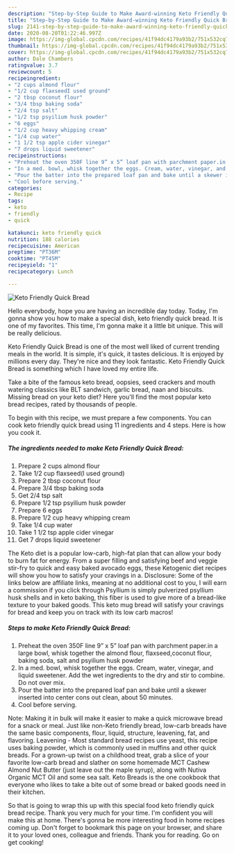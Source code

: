 ```yaml
---
description: "Step-by-Step Guide to Make Award-winning Keto Friendly Quick Bread"
title: "Step-by-Step Guide to Make Award-winning Keto Friendly Quick Bread"
slug: 2141-step-by-step-guide-to-make-award-winning-keto-friendly-quick-bread
date: 2020-08-20T01:22:46.997Z
image: https://img-global.cpcdn.com/recipes/41f94dc4179a93b2/751x532cq70/keto-friendly-quick-bread-recipe-main-photo.jpg
thumbnail: https://img-global.cpcdn.com/recipes/41f94dc4179a93b2/751x532cq70/keto-friendly-quick-bread-recipe-main-photo.jpg
cover: https://img-global.cpcdn.com/recipes/41f94dc4179a93b2/751x532cq70/keto-friendly-quick-bread-recipe-main-photo.jpg
author: Dale Chambers
ratingvalue: 3.7
reviewcount: 5
recipeingredient:
- "2 cups almond flour"
- "1/2 cup flaxseedI used ground"
- "2 tbsp coconut flour"
- "3/4 tbsp baking soda"
- "2/4 tsp salt"
- "1/2 tsp psyilium husk powder"
- "6 eggs"
- "1/2 cup heavy whipping cream"
- "1/4 cup water"
- "1 1/2 tsp apple cider vinegar"
- "7 drops liquid sweetener"
recipeinstructions:
- "Preheat the oven 350F line 9” x 5” loaf pan with parchment paper.in a large bowl, whisk together the almond flour, flaxseed,coconut flour, baking soda, salt and psyilium husk powder"
- "In a med. bowl, whisk together the eggs. Cream, water, vinegar, and liquid sweetener. Add the wet ingredients to the dry and stir to combine. Do not over mix."
- "Pour the batter into the prepared loaf pan and bake until a skewer inserted into center cons out clean, about 50 minutes."
- "Cool before serving."
categories:
- Recipe
tags:
- keto
- friendly
- quick

katakunci: keto friendly quick 
nutrition: 188 calories
recipecuisine: American
preptime: "PT36M"
cooktime: "PT45M"
recipeyield: "1"
recipecategory: Lunch

---
```



![Keto Friendly Quick Bread](https://img-global.cpcdn.com/recipes/41f94dc4179a93b2/751x532cq70/keto-friendly-quick-bread-recipe-main-photo.jpg)

Hello everybody, hope you are having an incredible day today. Today, I'm gonna show you how to make a special dish, keto friendly quick bread. It is one of my favorites. This time, I'm gonna make it a little bit unique. This will be really delicious.

Keto Friendly Quick Bread is one of the most well liked of current trending meals in the world. It is simple, it's quick, it tastes delicious. It is enjoyed by millions every day. They're nice and they look fantastic. Keto Friendly Quick Bread is something which I have loved my entire life.

Take a bite of the famous keto bread, oopsies, seed crackers and mouth watering classics like BLT sandwich, garlic bread, naan and biscuits. Missing bread on your keto diet? Here you&#39;ll find the most popular keto bread recipes, rated by thousands of people.


To begin with this recipe, we must prepare a few components. You can cook keto friendly quick bread using 11 ingredients and 4 steps. Here is how you cook it.

<!--inarticleads1-->

##### The ingredients needed to make Keto Friendly Quick Bread:

1. Prepare 2 cups almond flour
1. Take 1/2 cup flaxseed(I used ground)
1. Prepare 2 tbsp coconut flour
1. Prepare 3/4 tbsp baking soda
1. Get 2/4 tsp salt
1. Prepare 1/2 tsp psyilium husk powder
1. Prepare 6 eggs
1. Prepare 1/2 cup heavy whipping cream
1. Take 1/4 cup water
1. Take 1 1/2 tsp apple cider vinegar
1. Get 7 drops liquid sweetener


The Keto diet is a popular low-carb, high-fat plan that can allow your body to burn fat for energy. From a super filling and satisfying beef and veggie stir-fry to quick and easy baked avocado eggs, these Ketogenic diet recipes will show you how to satisfy your cravings in a. Disclosure: Some of the links below are affiliate links, meaning at no additional cost to you, I will earn a commission if you click through Psyllium is simply pulverized psyllium husk shells and in keto baking, this fiber is used to give more of a bread-like texture to your baked goods. This keto mug bread will satisfy your cravings for bread and keep you on track with its low carb macros! 

<!--inarticleads2-->

##### Steps to make Keto Friendly Quick Bread:

1. Preheat the oven 350F line 9” x 5” loaf pan with parchment paper.in a large bowl, whisk together the almond flour, flaxseed,coconut flour, baking soda, salt and psyilium husk powder
1. In a med. bowl, whisk together the eggs. Cream, water, vinegar, and liquid sweetener. Add the wet ingredients to the dry and stir to combine. Do not over mix.
1. Pour the batter into the prepared loaf pan and bake until a skewer inserted into center cons out clean, about 50 minutes.
1. Cool before serving.


Note: Making it in bulk will make it easier to make a quick microwave bread for a snack or meal. Just like non-Keto friendly bread, low-carb breads have the same basic components, flour, liquid, structure, leavening, fat, and flavoring. Leavening - Most standard bread recipes use yeast, this recipe uses baking powder, which is commonly used in muffins and other quick breads. For a grown-up twist on a childhood treat, grab a slice of your favorite low-carb bread and slather on some homemade MCT Cashew Almond Nut Butter (just leave out the maple syrup), along with Nutiva Organic MCT Oil and some sea salt. Keto Breads is the one cookbook that everyone who likes to take a bite out of some bread or baked goods need in their kitchen. 

So that is going to wrap this up with this special food keto friendly quick bread recipe. Thank you very much for your time. I'm confident you will make this at home. There's gonna be more interesting food in home recipes coming up. Don't forget to bookmark this page on your browser, and share it to your loved ones, colleague and friends. Thank you for reading. Go on get cooking!
